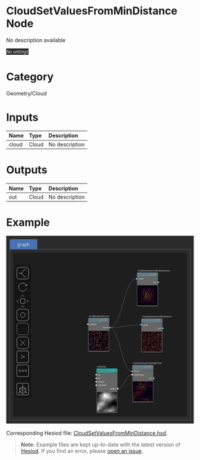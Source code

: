 
CloudSetValuesFromMinDistance Node
==================================


No description available



![img](../../images/nodes/CloudSetValuesFromMinDistance_settings.png)


# Category


Geometry/Cloud
# Inputs

|Name|Type|Description|
| :--- | :--- | :--- |
|cloud|Cloud|No description|

# Outputs

|Name|Type|Description|
| :--- | :--- | :--- |
|out|Cloud|No description|

# Example


![img](../../images/nodes/CloudSetValuesFromMinDistance_hsd_example.png)

Corresponding Hesiod file: [CloudSetValuesFromMinDistance.hsd](../../examples/CloudSetValuesFromMinDistance.hsd). 

> **Note:** Example files are kept up-to-date with the latest version of [Hesiod](https://github.com/otto-link/Hesiod).
> If you find an error, please [open an issue](https://github.com/otto-link/Hesiod/issues).

